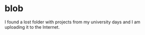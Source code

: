 # blob
I found a lost folder with projects from my university days and I am uploading it to the Internet.
